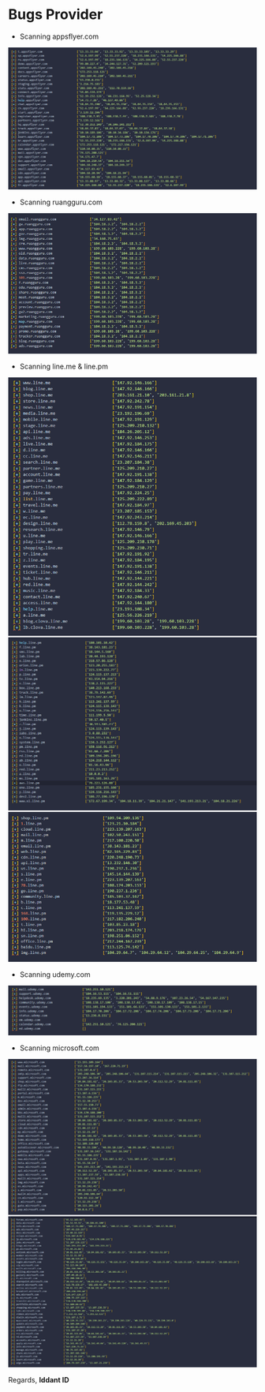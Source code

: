 # Bugs Provider

- Scanning appsflyer.com 
<center><img src="/Bugs/appsflyer.png" alt="appsflyer"></center>

- Scanning ruangguru.com 
<center><img src="/Bugs/ruangguru.png" alt="ruangguru"></center>

- Scanning line.me & line.pm
<center><img src="/Bugs/line.png" alt="line"></center>
<center><img src="/Bugs/line1.png" alt="line1"></center>
<center><img src="/Bugs/line2.png" alt="line2"></center>

- Scanning udemy.com
<center><img src="/Bugs/udemy.png" alt="udemy"></center>

- Scanning microsoft.com
<center><img src="/Bugs/micro.png" alt="micro"></center>
<center><img src="/Bugs/micro1.png" alt="micro"></center>

Regards,
**Iddant ID**
